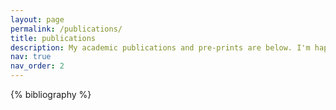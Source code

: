 ```yaml
---
layout: page
permalink: /publications/
title: publications
description: My academic publications and pre-prints are below. I'm happy to share drafts!
nav: true
nav_order: 2
---
```


<!-- _pages/publications.md -->
<div class="publications">

{% bibliography %}

</div>
